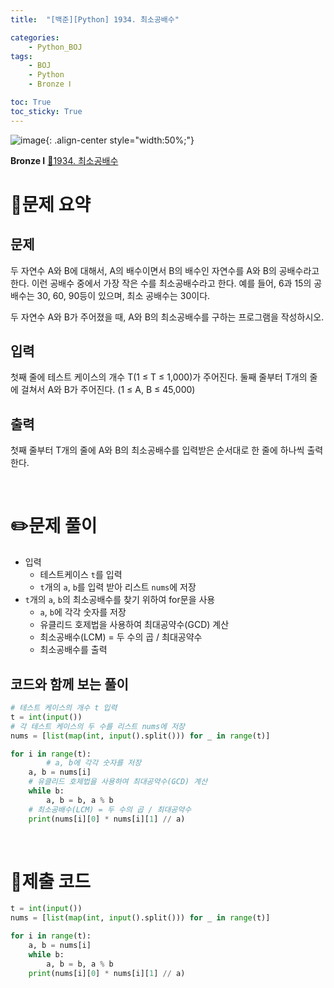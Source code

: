 ```yaml
---
title:  "[백준][Python] 1934. 최소공배수" 

categories: 
    - Python_BOJ
tags: 
    - BOJ
    - Python
    - Bronze Ⅰ

toc: True
toc_sticky: True
---
```

![image](https://github.com/user-attachments/assets/32319fe8-99e9-4031-b5d1-9f1909b510dc){: .align-center style="width:50%;"}

**Bronze Ⅰ** 
[🔗1934. 최소공배수](https://www.acmicpc.net/problem/1934)

# 📝문제 요약
## 문제

두 자연수 A와 B에 대해서, A의 배수이면서 B의 배수인 자연수를 A와 B의 공배수라고 한다. 이런 공배수 중에서 가장 작은 수를 최소공배수라고 한다. 예를 들어, 6과 15의 공배수는 30, 60, 90등이 있으며, 최소 공배수는 30이다.

두 자연수 A와 B가 주어졌을 때, A와 B의 최소공배수를 구하는 프로그램을 작성하시오.

## 입력

첫째 줄에 테스트 케이스의 개수 T(1 ≤ T ≤ 1,000)가 주어진다. 둘째 줄부터 T개의 줄에 걸쳐서 A와 B가 주어진다. (1 ≤ A, B ≤ 45,000)

## 출력

첫째 줄부터 T개의 줄에 A와 B의 최소공배수를 입력받은 순서대로 한 줄에 하나씩 출력한다.


<br>

# ✏️문제 풀이
- 입력
    - 테스트케이스 `t`를 입력
    - `t`개의 `a`, `b`를 입력 받아 리스트 `nums`에 저장
- `t`개의 `a`, `b`의 최소공배수를 찾기 위하여 for문을 사용
    - `a`, `b`에 각각 숫자를 저장
    - 유클리드 호제법을 사용하여 최대공약수(GCD) 계산
    - 최소공배수(LCM) = 두 수의 곱 / 최대공약수
    - 최소공배수를 출력

## 코드와 함께 보는 풀이

```python
# 테스트 케이스의 개수 t 입력
t = int(input())
# 각 테스트 케이스의 두 수를 리스트 nums에 저장
nums = [list(map(int, input().split())) for _ in range(t)]

for i in range(t):
		# a, b에 각각 숫자를 저장
    a, b = nums[i]
    # 유클리드 호제법을 사용하여 최대공약수(GCD) 계산
    while b:
        a, b = b, a % b
    # 최소공배수(LCM) = 두 수의 곱 / 최대공약수
    print(nums[i][0] * nums[i][1] // a)
```

<br>

# 💯제출 코드
```python
t = int(input())
nums = [list(map(int, input().split())) for _ in range(t)]

for i in range(t):
    a, b = nums[i]
    while b:
        a, b = b, a % b
    print(nums[i][0] * nums[i][1] // a)
```